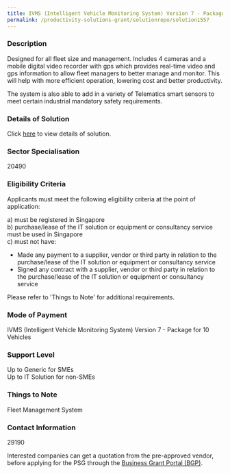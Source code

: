 ```yaml
---
title: IVMS (Intelligent Vehicle Monitoring System) Version 7 - Package for 10 Vehicles
permalink: /productivity-solutions-grant/solutionrepo/solution1557
---
```


### Description

Designed for all fleet size and management. 
Includes 4 cameras and a mobile digital video recorder with gps which provides real-time video and gps information to allow fleet managers to better manage and monitor. This will help with more efficient operation, lowering cost and better productivity.   

The system is also able to add in a variety of Telematics smart sensors to meet certain industrial mandatory safety requirements.

### Details of Solution

Click <a href='SMARTCOMM ELECTRONICS PTE LTD' target='_blank' rel='noopener'>here</a> to view details of solution.

### Sector Specialisation

 20490 

### Eligibility Criteria

Applicants must meet the following eligibility criteria at the point of application:

a) must be registered in Singapore <br>
b) purchase/lease of the IT solution or equipment or consultancy service must be used in Singapore <br>
c) must not have:
- Made any payment to a supplier, vendor or third party in relation to the purchase/lease of the IT solution or equipment or consultancy service
- Signed any contract with a supplier, vendor or third party in relation to the purchase/lease of the IT solution or equipment or consultancy service

Please refer to 'Things to Note' for additional requirements.

### Mode of Payment
IVMS (Intelligent Vehicle Monitoring System) Version 7 - Package for 10 Vehicles

### Support Level
Up to Generic for SMEs <br>
Up to IT Solution for non-SMEs

### Things to Note
Fleet Management System

### Contact Information
29190

Interested companies can get a quotation from the pre-approved vendor, before applying for the PSG through the <a target='_blank' rel='noopener' href='https://www.businessgrants.gov.sg/'>Business Grant Portal (BGP)</a>.
